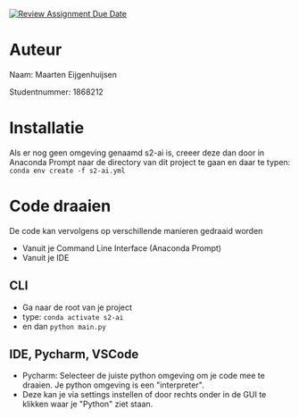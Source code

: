[![Review Assignment Due Date](https://classroom.github.com/assets/deadline-readme-button-24ddc0f5d75046c5622901739e7c5dd533143b0c8e959d652212380cedb1ea36.svg)](https://classroom.github.com/a/m-wqxvhW)
# Auteur
Naam:
Maarten Eijgenhuijsen

Studentnummer:
1868212

# Installatie
Als er nog geen omgeving genaamd s2-ai is, creeer deze dan door in Anaconda Prompt naar de directory van dit project te 
gaan en daar te typen: ```conda env create -f s2-ai.yml```

# Code draaien
De code kan vervolgens op verschillende manieren gedraaid worden
- Vanuit je Command Line Interface (Anaconda Prompt)
- Vanuit je IDE

## CLI
- Ga naar de root van je project
- type: ```conda activate s2-ai```
- en dan ```python main.py```

## IDE, Pycharm, VSCode
- Pycharm: Selecteer de juiste python omgeving om je code mee te draaien. Je python omgeving is een "interpreter". 
- Deze kan je via settings instellen of door rechts onder in de GUI te klikken waar je "Python" ziet staan.
